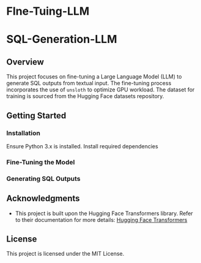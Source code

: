 # FIne-Tuing-LLM
# SQL-Generation-LLM

## Overview

This project focuses on fine-tuning a Large Language Model (LLM) to generate SQL outputs from textual input. The fine-tuning process incorporates the use of `unsloth` to optimize GPU workload. The dataset for training is sourced from the Hugging Face datasets repository.


## Getting Started

### Installation

Ensure Python 3.x is installed. Install required dependencies

### Fine-Tuning the Model

### Generating SQL Outputs

## Acknowledgments

- This project is built upon the Hugging Face Transformers library. Refer to their documentation for more details: [Hugging Face Transformers](https://huggingface.co/transformers/)

## License

This project is licensed under the MIT License.
